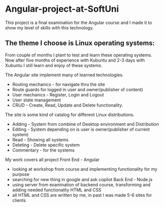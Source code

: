 # Angular-project-at-SoftUni
This project is a final examination for the Angular course and I made it to show my level of skills with this technology.

## The theme I choose is Linux operating systems:
From couple of months I plant to test and learn these operating systems. Now after five months of experience with Kubuntu and 2-3 days with Xubuntu I still learn and enjoy of these systems.

The Angular site implement many of learned technologies.
- Routing mechanics - for navigate thru the site
- Route guards for logged in user and owner(publisher of content)
- User mechanics - Register, Login and Logout
- User state management
- CRUD - Create, Read, Update and Delete functionality.

The site is some kind of catalog for different Linux distributions.
- Adding - System from combine of Desktop environment and Distribution
- Editing - System depending on is user is owner(publisher of current system)
- Read - Showing all systems
- Deleting - Delete specific system
- Commentary - for the systems

My work covers all project
Front End - Angular
- looking at workshop from course and implementing functionality for my purpose 
- searching for new thing in google and ask copilot
Back End - Node.js
- using server from examination of backend course, transforming and adding needed functionality
HTML and CSS
- all HTML and CSS are written by me, in past I was made 5-6 sites for clients
